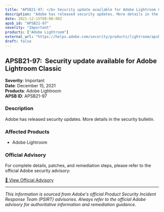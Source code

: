 ```yaml
---
title: "APSB21-97: </b> Security update available for Adobe Lightroom Classic</a><br />"
description: "Adobe has released security updates. More details in the security bulletin."
date: 2021-12-15T00:00:00Z
apsb_id: "APSB21-97"
severity: "Important"
products: ["Adobe Lightroom"]
external_url: "https://helpx.adobe.com/security/products/lightroom/apsb21-97.html"
draft: false
---
```


## APSB21-97: </b> Security update available for Adobe Lightroom Classic</a><br />

**Severity**: Important  
**Date**: December 15, 2021  
**Products**: Adobe Lightroom  
**APSB ID**: APSB21-97

### Description

Adobe has released security updates. More details in the security bulletin.

### Affected Products

- Adobe Lightroom


### Official Advisory

For complete details, patches, and remediation steps, please refer to the official Adobe security advisory:

[🔗 View Official Advisory](https://helpx.adobe.com/security/products/lightroom/apsb21-97.html)

---

*This information is sourced from Adobe's official Product Security Incident Response Team (PSIRT) advisories. Always refer to the official Adobe advisory for authoritative information and remediation guidance.*
